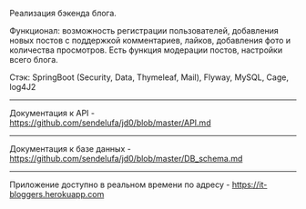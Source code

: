 Реализация бэкенда блога.

Функционал: возможность регистрации пользователей, добавления новых постов с поддержкой комментариев, лайков, добавления фото и количества просмотров.
Есть функция модерации постов, настройки всего блога.

Стэк: SpringBoot (Security, Data, Thymeleaf, Mail), Flyway, MySQL, Cage, log4J2

***************************
Документация к API - https://github.com/sendelufa/jd0/blob/master/API.md

***************************
Документация к базе данных - https://github.com/sendelufa/jd0/blob/master/DB_schema.md

***************************
Приложение доступно в реальном времени по адресу - https://it-bloggers.herokuapp.com